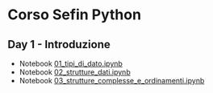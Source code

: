 # Corso Sefin Python

## Day 1 - Introduzione 

* Notebook [01_tipi_di_dato.ipynb](nb/01_tipi_di_dato.ipynb)
* Notebook [02_strutture_dati.ipynb](nb/02_strutture_dati.ipynb)
* Notebook [03_strutture_complesse_e_ordinamenti.ipynb](nb/03_strutture_complesse_e_ordinamenti.ipynb)
